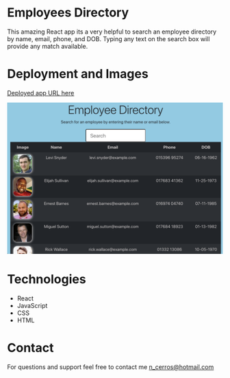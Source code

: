 # Employees Directory
This amazing React app its a very helpful to search an employee directory by name, email, phone, and DOB. Typing any text on the search box will provide any match available.


# Deployment and Images

[Deployed app URL here](https://evening-oasis-60943.herokuapp.com/)

![Employee Directory](image/EmployeesDirectory.png)


# Technologies 

- React
- JavaScript
- CSS
- HTML


# Contact 

For questions and support feel free to contact me n_cerros@hotmail.com


